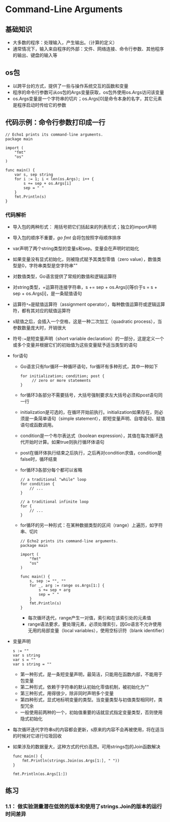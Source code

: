 # Command-Line Arguments

## 基础知识
- 大多数的程序：处理输入，产生输出。（计算的定义）
- 通常情况下，输入来自程序的外部：文件、网络连接、命令行参数、其他程序的输出、键盘的输入等

## os包
- 以跨平台的方式，提供了一些与操作系统交互的函数和变量
- 程序的命令行参数可从os包的Args变量获取，os包外使用os.Args访问该变量
- os.Args变量是一个字符串的切片；os.Args[0]是命令本身的名字，其它元素是程序启动时传给它的参数

## 代码示例：命令行参数打印成一行
```
// Echo1 prints its command-line arguments.
package main

import (
    "fmt"
    "os"
)

func main() {
    var s, sep string
    for i := 1; i < len(os.Args); i++ {
        s += sep + os.Args[i]
        sep = " "
    }
    fmt.Println(s)
}
```
### 代码解析
- 导入包的两种形式： 用括号把它们括起来的列表形式；独立的import声明
- 导入包的顺序不重要，*go fmt* 会将包按照字母顺序排序
- var声明了两个string类型的变量s和sep。变量会在声明时初始化
- 如果变量没有显式初始化，则被隐式赋予其类型零值（zero value），数值类型是0，字符串类型是空字符串""
- 对数值类型，Go语言提供了常规的数值和逻辑运算符
- 对string类型，+运算符连接字符串，s += sep + os.Args[i]等价于s = s + sep + os.Args[i]，是一条赋值语句
- 运算符`*=`是赋值运算符（assignment operator），每种数值运算符或逻辑运算符，都有其对应的赋值运算符
- s赋值之后，会插入一个空格，这是一种二次加工（quadratic process），当参数数量庞大时，开销很大
- 符号`:=`是短变量声明（short variable declaration）的一部分，这是定义一个或多个变量并根据它们的初始值为这些变量赋予适当类型的语句
- for语句
	- Go语言只有for循环一种循环语句，for循环有多种形式，其中一种如下
	
		```
		for initialization; condition; post {
	   		 // zero or more statements
		}
		```
	- for循环3各部分不需要括号，大括号强制要求左大括号必须和post语句同一行
	- initialization是可选的，在循环开始前执行。initialization如果存在，则必须是一条简单语句（simple statement），即短变量声明、自增语句、赋值语句或函数调用。
	- condition是一个布尔表达式（boolean expression），其值在每次循环迭代开始时计算。如果true则执行循环体语句
	- post在循环体执行结束之后执行，之后再对condition求值，condition是false时，循环结束
	- for循环3各部分每个都可以省略

		```
		// a traditional "while" loop
		for condition {
		    // ...
		}
		```

		```
		// a traditional infinite loop
		for {
		    // ...
		}
		```
	- for循环的另一种形式：在某种数据类型的区间（range）上遍历，如字符串、切片

		```
		// Echo2 prints its command-line arguments.
		package main
		
		import (
		    "fmt"
		    "os"
		)
		
		func main() {
		    s, sep := "", ""
		    for _, arg := range os.Args[1:] {
		        s += sep + arg
		        sep = " "
		    }
		    fmt.Println(s)
		}
		```		
		- 每次循环迭代，range产生一对值，索引和在该索引处的元素值
		- range语法要求，要处理元素，必须处理索引，因Go语言不允许使用无用的局部变量（local variables），使用空标识符（blank identifier）

- 变量声明

	```
	s := ""
	var s string
	var s = ""
	var s string = ""
	```	
	- 第一种形式，是一条短变量声明，最简洁，只能用在函数内部，不能用于包变量
	- 第二种形式，依赖于字符串的默认初始化零值机制，被初始化为""
	- 第三种形式，用得很少，除非同时声明多个变量
	- 第四种形式，显式地标明变量的类型。当变量类型与初值类型相同时，类型冗余
	- 一般使用前两种的一个，初始值重要的话就显式指定变量类型，否则使用隐式初始化
- 每次循环迭代字符串s的内容都会更新，s原来的内容不会再被使用，将在适当的时候对它进行垃圾回收
- 如果涉及的数据量大，这种方式的代价高昂。可用strings包的Join函数解决

	```
	func main() {
	    fmt.Println(strings.Join(os.Args[1:], " "))
	}
	
	fmt.Println(os.Args[1:])
	```	
	
## 练习 
### 1.1： 做实验测量潜在低效的版本和使用了strings.Join的版本的运行时间差异

			